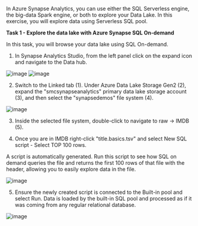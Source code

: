In Azure Synapse Analytics, you can use either the SQL Serverless engine, the big-data Spark engine, or both to explore your Data Lake. In this exercise, you will explore data using Serverless SQL pool.

**Task 1 - Explore the data lake with Azure Synapse SQL On-demand**

In this task, you will browse your data lake using SQL On-demand.

1. In Synapse Analytics Studio, from the left panel click on the expand icon and navigate to the Data hub.

![image](https://user-images.githubusercontent.com/41644397/221718459-82159944-c56e-49e8-b47a-a10b03bfe5d2.png)
![image](https://user-images.githubusercontent.com/41644397/221718536-b3773aa6-b5d9-41e8-b67f-1ac94af57301.png)

2. Switch to the Linked tab (1). Under Azure Data Lake Storage Gen2 (2), expand the "smcsynapseanalytics" primary data lake storage account (3), and then select the "synapsedemos" file system (4).

![image](https://user-images.githubusercontent.com/41644397/221719002-19474cc3-1933-4aa0-a874-a94f25ce4d57.png)

3. Inside the selected file system, double-click to navigate to raw -> IMDB (5).

4. Once you are in IMDB right-click "title.basics.tsv" and select New SQL script - Select TOP 100 rows.

A script is automatically generated. Run this script to see how SQL on demand queries the file and returns the first 100 rows of that file with the header, allowing you to easily explore data in the file.

![image](https://user-images.githubusercontent.com/41644397/221721140-f6a26902-936c-462c-bed0-ae42b2deb67f.png)

5. Ensure the newly created script is connected to the Built-in pool and select Run. Data is loaded by the built-in SQL pool and processed as if it was coming from any regular relational database.

![image](https://user-images.githubusercontent.com/41644397/221721861-f390f1ed-d5ef-4977-881e-bda82fa058ed.png)
